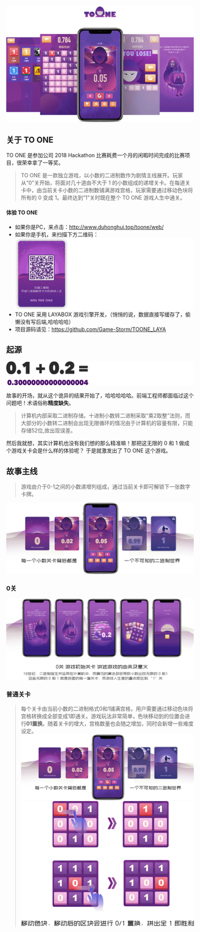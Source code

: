![image](https://github.com/Game-Storm/TOONE_LAYA/blob/master/github/%E6%80%BB%E4%BD%93.png)

## 关于 TO ONE
TO ONE 是参加公司 2018 Hackathon 比赛耗费一个月的闲暇时间完成的比赛项目，很荣幸拿了一等奖。
>TO ONE 是一款独立游戏，以小数的二进制数作为剧情主线展开。玩家从“0”关开始，将面对几十道由不大于 1 的小数组成的递增关卡。在每道关卡中，由当前关卡小数的二进制数铺满游戏宫格，玩家需要通过移动色块将所有的 0 变成 1。最终达到“1”关时既在整个 TO ONE 游戏人生中通关。
#### 体验 TO ONE
* 如果你是PC，来点击：http://www.duhonghui.top/toone/web/  
* 如果你是手机，来扫描下方二维码：
![image](https://github.com/Game-Storm/TOONE_LAYA/blob/master/github/0.png)
* TO ONE 采用 LAYABOX 游戏引擎开发，（悄悄的说，数据直接写缓存了，偷懒没有写后端,哈哈哈哈）
* 项目源码请见：https://github.com/Game-Storm/TOONE_LAYA


## 起源
![image](https://github.com/Game-Storm/TOONE_LAYA/blob/master/github/9.png) 
  
故事的开场，就从这个诡异的结果开始了，哈哈哈哈哈。前端工程师都面临过这个问题吧！术语俗称**精度缺失**。
>计算机内部采取二进制存储。十进制小数转二进制采取“乘2取整”法则，而大部分的小数转二进制会出现无限循环的情况由于计算机的容量有限，只能存储52位,故出现误差。

然后我就想，其实计算机也没有我们想的那么精准嘛！那把这无限的 0 和 1 做成个游戏关卡会是什么样的体验呢？
于是就激发出了 TO ONE 这个游戏。

## 故事主线
>游戏由介于0-1之间的小数递增列组成，通过当前关卡即可解锁下一张数字卡牌。

![image](https://github.com/Game-Storm/TOONE_LAYA/blob/master/github/10.png)
### 0关
![image](https://github.com/Game-Storm/TOONE_LAYA/blob/master/github/2.png)

### 普通关卡
>每个关卡由当前小数的二进制格式0和1铺满宫格，用户需要通过移动色块将宫格转换成全部变成1即通关。游戏玩法非常简单，色块移动到的位置会进行**01置换**。随着关卡的增大，宫格数量也会随之增加，同时会新增一些难度设定。
![image](https://github.com/Game-Storm/TOONE_LAYA/blob/master/github/10.png)
![image](https://github.com/Game-Storm/TOONE_LAYA/blob/master/github/7.png)
